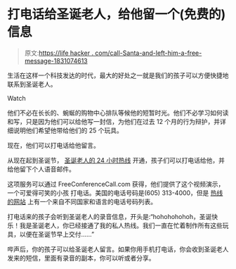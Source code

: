 # 打电话给圣诞老人，给他留一个(免费的)信息

> 原文:[https://life hacker . com/call-Santa-and-left-him-a-free-message-1831074613](https://lifehacker.com/call-santa-and-leave-him-a-free-message-1831074613)

生活在这样一个科技发达的时代，最大的好处之一就是我们的孩子可以方便快捷地联系到圣诞老人。

Watch

他们不必在长长的、蜿蜒的购物中心排队等候他的短暂时光。他们不必学习如何读和写，只是因为他们可以给他写一封信，为他们在过去 12 个月的行为辩护，并详细说明他们希望他带给他们的 25 个玩具。

现在，他们可以打电话给他留言。

从现在起到圣诞节， [圣诞老人的 24 小时热线](https://www.freeconferencecall.com/santa-hotline) 开通，孩子们可以打电话给他，并给他留下个人语音邮件。

这项服务可以通过 FreeConferenceCall.com 获得，他们提供了这个视频演示，一个可爱得可笑的小孩 打电话。美国的电话号码是(605) 313-4000，但是 [热线的网站](https://www.freeconferencecall.com/santa-hotline) 上有一个来自不同国家和语言的电话号码列表。

打电话来的孩子会听到圣诞老人的录音信息，开头是:“hohohohohoh，圣诞快乐！我是圣诞老人，你已经接通了我的私人热线。我们一直在忙着制作所有这些玩具，以便在圣诞节早上交付……”

哔声后，你的孩子可以给圣诞老人留言。如果你用手机打电话，你会收到圣诞老人发来的短信，里面有录音的副本，你可以听或者分享。